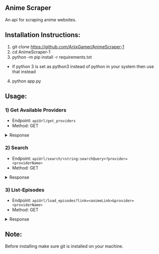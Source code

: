 ## Anime Scraper
An api for scraping anime websites.

## Installation Instructions:
1) git clone https://github.com/ArjixGamer/AnimeScraper-1
2) cd AnimeScraper-1
3) python -m pip install -r requirements.txt  
* If python 3 is set as python3 instead of python in your system then use that instead
4) python app.py

## Usage:

### 1) Get Available Providers
* Endpoint: ``apiUrl/get_providers``
* Method: GET
<details>
<summary>Response</summary>


```json
{
   "message":"ok",
   "data":[
      "4anime",
      "animefreak"
   ]
}
```
</details>


### 2) Search
* Endpoint: ``apiUrl/search/<string:searchQuery>?provider=<providerName>``
* Method: GET
<details>
<summary>Response</summary>


```json
{
   "message":"ok",
   "data":[
      {
         "link":"https://www.animefreak.tv/watch/overlord-ple-ple-pleiades-ova",
         "title":"Overlord: Ple Ple Pleiades (OVA)",
         "poster":""
      },
      {
         "link":"https://www.animefreak.tv/watch/overlord-iii",
         "title":"Overlord III",
         "poster":""
      },
      {
         "link":"https://www.animefreak.tv/watch/overlord",
         "title":"Overlord",
         "poster":""
      }
   ]
}
```
</details>

### 3) List-Episodes
* Endpoint: ``apiUrl/load_episodes?link=<animeLink>&provider=<providerName>``
* Method: GET
<details>
<summary>Response</summary>


```json
{
   "message":"ok",
   "data":[
      {
         "link":"https://www.animefreak.tv/watch/world-witches-hasshin-shimasu/episode/episode-1",
         "ep_no":1
      },
      {
         "link":"https://www.animefreak.tv/watch/world-witches-hasshin-shimasu/episode/episode-2",
         "ep_no":2
      },
      {
         "link":"https://www.animefreak.tv/watch/world-witches-hasshin-shimasu/episode/episode-3",
         "ep_no":3
      }
   ]
}
```
</details>


## Note:
Before installing make sure git is installed on your machine.
